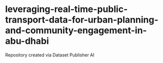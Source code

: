 # leveraging-real-time-public-transport-data-for-urban-planning-and-community-engagement-in-abu-dhabi
Repository created via Dataset Publisher AI
